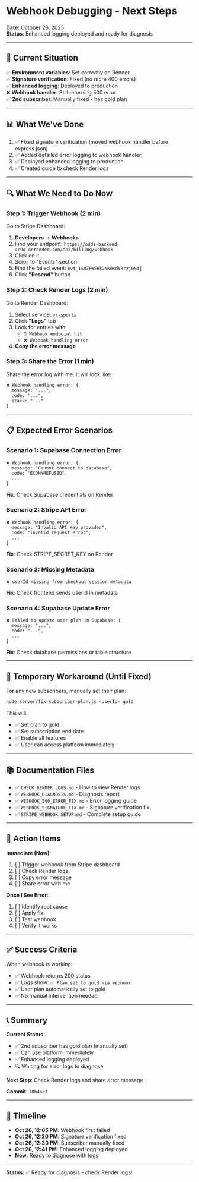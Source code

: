 # Webhook Debugging - Next Steps

**Date**: October 26, 2025  
**Status**: Enhanced logging deployed and ready for diagnosis

---

## 🎯 Current Situation

✅ **Environment variables**: Set correctly on Render  
✅ **Signature verification**: Fixed (no more 400 errors)  
✅ **Enhanced logging**: Deployed to production  
❌ **Webhook handler**: Still returning 500 error  
✅ **2nd subscriber**: Manually fixed - has gold plan

---

## 📊 What We've Done

1. ✅ Fixed signature verification (moved webhook handler before express.json)
2. ✅ Added detailed error logging to webhook handler
3. ✅ Deployed enhanced logging to production
4. ✅ Created guide to check Render logs

---

## 🔍 What We Need to Do Now

### Step 1: Trigger Webhook (2 min)

Go to Stripe Dashboard:
1. **Developers** → **Webhooks**
2. Find your endpoint: `https://odds-backend-4e9q.onrender.com/api/billing/webhook`
3. Click on it
4. Scroll to "Events" section
5. Find the failed event: `evt_1SMZFWEHk2NK0sdYBczj0Ndj`
6. Click **"Resend"** button

### Step 2: Check Render Logs (2 min)

Go to Render Dashboard:
1. Select service: `vr-sports`
2. Click **"Logs"** tab
3. Look for entries with:
   - `🔵 Webhook endpoint hit`
   - `❌ Webhook handling error`
4. **Copy the error message**

### Step 3: Share the Error (1 min)

Share the error log with me. It will look like:

```
❌ Webhook handling error: {
  message: "...",
  code: "...",
  stack: "..."
}
```

---

## 📋 Expected Error Scenarios

### Scenario 1: Supabase Connection Error
```
❌ Webhook handling error: {
  message: "Cannot connect to database",
  code: "ECONNREFUSED",
  ...
}
```
**Fix**: Check Supabase credentials on Render

### Scenario 2: Stripe API Error
```
❌ Webhook handling error: {
  message: "Invalid API Key provided",
  code: "invalid_request_error",
  ...
}
```
**Fix**: Check STRIPE_SECRET_KEY on Render

### Scenario 3: Missing Metadata
```
❌ userId missing from checkout session metadata
```
**Fix**: Check frontend sends userId in metadata

### Scenario 4: Supabase Update Error
```
❌ Failed to update user plan in Supabase: {
  message: "...",
  code: "...",
  ...
}
```
**Fix**: Check database permissions or table structure

---

## 🔧 Temporary Workaround (Until Fixed)

For any new subscribers, manually set their plan:

```bash
node server/fix-subscriber-plan.js <userId> gold
```

This will:
- ✅ Set plan to gold
- ✅ Set subscription end date
- ✅ Enable all features
- ✅ User can access platform immediately

---

## 📚 Documentation Files

- ✅ `CHECK_RENDER_LOGS.md` - How to view Render logs
- ✅ `WEBHOOK_DIAGNOSIS.md` - Diagnosis report
- ✅ `WEBHOOK_500_ERROR_FIX.md` - Error logging guide
- ✅ `WEBHOOK_SIGNATURE_FIX.md` - Signature verification fix
- ✅ `STRIPE_WEBHOOK_SETUP.md` - Complete setup guide

---

## 🚀 Action Items

**Immediate (Now)**:
1. [ ] Trigger webhook from Stripe dashboard
2. [ ] Check Render logs
3. [ ] Copy error message
4. [ ] Share error with me

**Once I See Error**:
1. [ ] Identify root cause
2. [ ] Apply fix
3. [ ] Test webhook
4. [ ] Verify it works

---

## ✅ Success Criteria

When webhook is working:
- ✅ Webhook returns 200 status
- ✅ Logs show: `✅ Plan set to gold via webhook`
- ✅ User plan automatically set to gold
- ✅ No manual intervention needed

---

## 📞 Summary

**Current Status**:
- ✅ 2nd subscriber has gold plan (manually set)
- ✅ Can use platform immediately
- ✅ Enhanced logging deployed
- 🔍 Waiting for error logs to diagnose

**Next Step**: Check Render logs and share error message

**Commit**: `78b4ae7`

---

## 🎯 Timeline

- **Oct 26, 12:05 PM**: Webhook first failed
- **Oct 26, 12:20 PM**: Signature verification fixed
- **Oct 26, 12:30 PM**: Subscriber manually fixed
- **Oct 26, 12:41 PM**: Enhanced logging deployed
- **Now**: Ready to diagnose with logs

---

**Status**: ✅ Ready for diagnosis - check Render logs!
